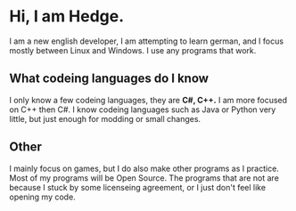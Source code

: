 # Hi, I am Hedge.

I am a new english developer, I am attempting to learn german, and I focus mostly between Linux and Windows. I use any programs that work.

## What codeing languages do I know

I only know a few codeing languages, they are **C#, C++.** I am more focused on C++ then C#.
  I know codeing languages such as Java or Python very little, but just enough for modding or small changes.
  
## Other

I mainly focus on games, but I do also make other programs as I practice. Most of my programs will be Open Source. The programs that are not are because I stuck by some licenseing agreement, or I just don't feel like opening my code.









